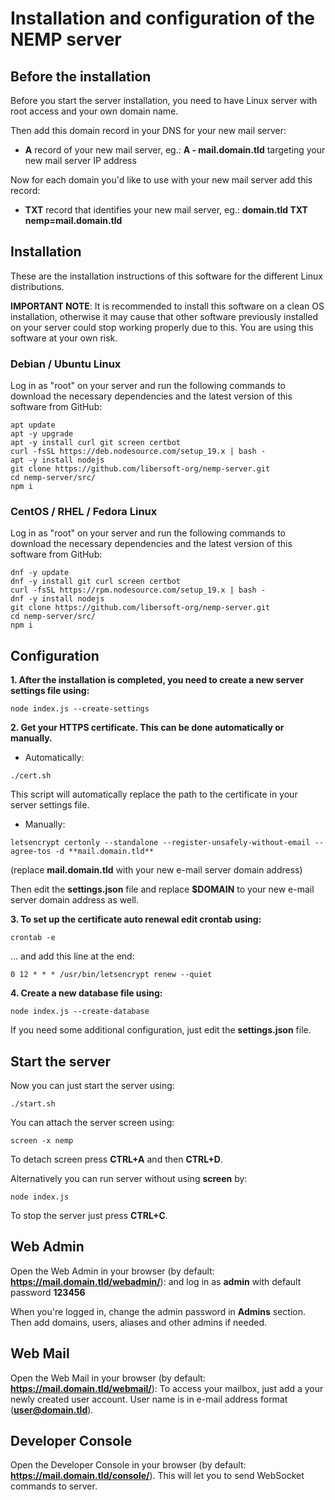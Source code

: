 # Installation and configuration of the NEMP server

## Before the installation

Before you start the server installation, you need to have Linux server with root access and your own domain name.

Then add this domain record in your DNS for your new mail server:

- **A** record of your new mail server, eg.: **A - mail.domain.tld** targeting your new mail server IP address

Now for each domain you'd like to use with your new mail server add this record:

- **TXT** record that identifies your new mail server, eg.: **domain.tld TXT nemp=mail.domain.tld**

## Installation

These are the installation instructions of this software for the different Linux distributions.

**IMPORTANT NOTE**: It is recommended to install this software on a clean OS installation, otherwise it may cause that other software previously installed on your server could stop working properly due to this. You are using this software at your own risk.

### Debian / Ubuntu Linux

Log in as "root" on your server and run the following commands to download the necessary dependencies and the latest version of this software from GitHub:

```console
apt update
apt -y upgrade
apt -y install curl git screen certbot
curl -fsSL https://deb.nodesource.com/setup_19.x | bash -
apt -y install nodejs 
git clone https://github.com/libersoft-org/nemp-server.git
cd nemp-server/src/
npm i
```

### CentOS / RHEL / Fedora Linux

Log in as "root" on your server and run the following commands to download the necessary dependencies and the latest version of this software from GitHub:

```console
dnf -y update
dnf -y install git curl screen certbot
curl -fsSL https://rpm.nodesource.com/setup_19.x | bash -
dnf -y install nodejs
git clone https://github.com/libersoft-org/nemp-server.git
cd nemp-server/src/
npm i
```

## Configuration

**1. After the installation is completed, you need to create a new server settings file using:**

```console
node index.js --create-settings
```

**2. Get your HTTPS certificate. This can be done automatically or manually.**

- Automatically:

```console
./cert.sh
```

This script will automatically replace the path to the certificate in your server settings file.

- Manually:

```console
letsencrypt certonly --standalone --register-unsafely-without-email --agree-tos -d **mail.domain.tld**
```

(replace **mail.domain.tld** with your new e-mail server domain address)

Then edit the **settings.json** file and replace **$DOMAIN** to your new e-mail server domain address as well.

**3. To set up the certificate auto renewal edit crontab using:**

```console
crontab -e
```

... and add this line at the end:

```console
0 12 * * * /usr/bin/letsencrypt renew --quiet
```

**4. Create a new database file using:**

```console
node index.js --create-database
```

If you need some additional configuration, just edit the **settings.json** file.

## Start the server

Now you can just start the server using:

```console
./start.sh
```

You can attach the server screen using:

```console
screen -x nemp
```

To detach screen press **CTRL+A** and then **CTRL+D**.

Alternatively you can run server without using **screen** by:

```console
node index.js
```

To stop the server just press **CTRL+C**.

## Web Admin
Open the Web Admin in your browser (by default: **https://mail.domain.tld/webadmin/**): and log in as **admin** with default password **123456**

When you're logged in, change the admin password in **Admins** section.
Then add domains, users, aliases and other admins if needed.

## Web Mail
Open the Web Mail in your browser (by default: **https://mail.domain.tld/webmail/**): To access your mailbox, just add a your newly created user account. User name is in e-mail address format (**user@domain.tld**).

## Developer Console
Open the Developer Console in your browser (by default: **https://mail.domain.tld/console/**). This will let you to send WebSocket commands to server.
